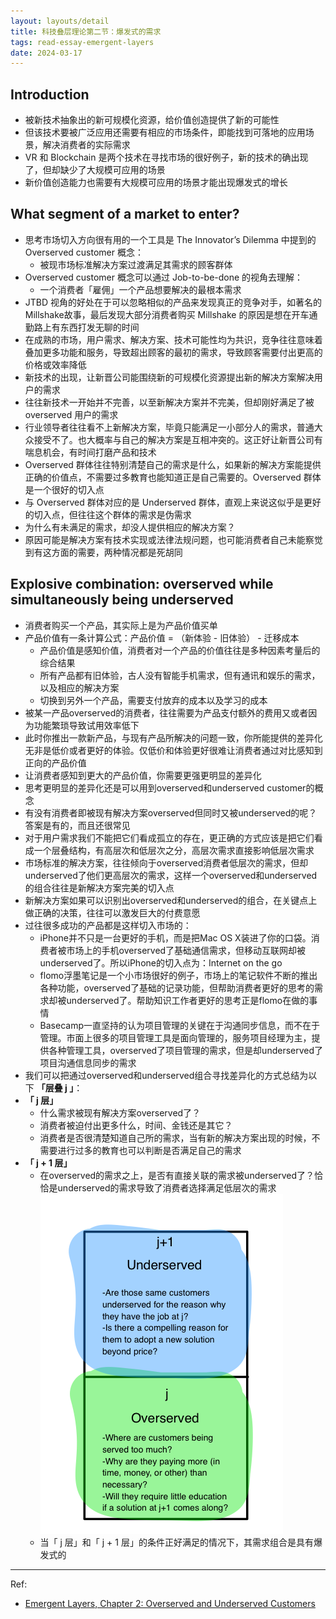 ```yaml
---
layout: layouts/detail
title: 科技叠层理论第二节：爆发式的需求
tags: read-essay-emergent-layers
date: 2024-03-17
---
```

## Introduction
* 被新技术抽象出的新可规模化资源，给价值创造提供了新的可能性
* 但该技术要被广泛应用还需要有相应的市场条件，即能找到可落地的应用场景，解决消费者的实际需求
* VR 和 Blockchain 是两个技术在寻找市场的很好例子，新的技术的确出现了，但却缺少了大规模可应用的场景
* 新价值创造能力也需要有大规模可应用的场景才能出现爆发式的增长

## What segment of a market to enter?
* 思考市场切入方向很有用的一个工具是 The Innovator’s Dilemma 中提到的 Overserved customer 概念：
    * 被现市场标准解决方案过渡满足其需求的顾客群体
* Overserved customer 概念可以通过 Job-to-be-done 的视角去理解：
    * 一个消费者「雇佣」一个产品想要解决的最根本需求
* JTBD 视角的好处在于可以忽略相似的产品来发现真正的竞争对手，如著名的Millshake故事，最后发现大部分消费者购买 Millshake 的原因是想在开车通勤路上有东西打发无聊的时间
* 在成熟的市场，用户需求、解决方案、技术可能性均为共识，竞争往往意味着叠加更多功能和服务，导致超出顾客的最初的需求，导致顾客需要付出更高的价格或效率降低
* 新技术的出现，让新晋公司能围绕新的可规模化资源提出新的解决方案解决用户的需求
* 往往新技术一开始并不完善，以至新解决方案并不完美，但却刚好满足了被 overserved 用户的需求
* 行业领导者往往看不上新解决方案，毕竟只能满足一小部分人的需求，普通大众接受不了。也大概率与自己的解决方案是互相冲突的。这正好让新晋公司有喘息机会，有时间打磨产品和技术
* Overserved 群体往往特别清楚自己的需求是什么，如果新的解决方案能提供正确的价值点，不需要过多教育也能知道正是自己需要的。Overserved 群体是一个很好的切入点
* 与 Overserved 群体对应的是 Underserved 群体，直观上来说这似乎是更好的切入点，但往往这个群体的需求是伪需求
* 为什么有未满足的需求，却没人提供相应的解决方案？
* 原因可能是解决方案有技术实现或法律法规问题，也可能消费者自己未能察觉到有这方面的需要，两种情况都是死胡同

## Explosive combination: overserved while simultaneously being underserved
* 消费者购买一个产品，其实际上是为产品价值买单
* 产品价值有一条计算公式：产品价值 = （新体验 - 旧体验） - 迁移成本
    * 产品价值是感知价值，消费者对一个产品的价值往往是多种因素考量后的综合结果
    * 所有产品都有旧体验，古人没有智能手机需求，但有通讯和娱乐的需求，以及相应的解决方案
    * 切换到另外一个产品，需要支付放弃的成本以及学习的成本
* 被某一产品overserved的消费者，往往需要为产品支付额外的费用又或者因为功能繁琐导致试用效率低下
* 此时你推出一款新产品，与现有产品所解决的问题一致，你所能提供的差异化无非是低价或者更好的体验。仅低价和体验更好很难让消费者通过对比感知到正向的产品价值
* 让消费者感知到更大的产品价值，你需要更强更明显的差异化
* 思考更明显的差异化还是可以用到overserved和underserved customer的概念
* 有没有消费者即被现有解决方案overserved但同时又被underserved的呢？答案是有的，而且还很常见
* 对于用户需求我们不能把它们看成孤立的存在，更正确的方式应该是把它们看成一个层叠结构，有高层次和低层次之分，高层次需求直接影响低层次需求
* 市场标准的解决方案，往往倾向于overserved消费者低层次的需求，但却underserved了他们更高层次的需求，这样一个overserved和underserved的组合往往是新解决方案完美的切入点
* 新解决方案如果可以识别出overserved和underserved的组合，在关键点上做正确的决策，往往可以激发巨大的付费意愿
* 过往很多成功的产品都是这样切入市场的：
    * iPhone并不只是一台更好的手机，而是把Mac OS X装进了你的口袋。消费者被市场上的手机overserved了基础通信需求，但移动互联网却被underserved了。所以iPhone的切入点为：Internet on the go
    * flomo浮墨笔记是一个小市场很好的例子，市场上的笔记软件不断的推出各种功能，overserved了基础的记录功能，但帮助消费者更好的思考的需求却被underserved了。帮助知识工作者更好的思考正是flomo在做的事情
    * Basecamp一直坚持的认为项目管理的关键在于沟通同步信息，而不在于管理。市面上很多的项目管理工具是面向管理的，服务项目经理为主，提供各种管理工具，overserved了项目管理的需求，但是却underserved了项目沟通信息同步的需求
* 我们可以把通过overserved和underserved组合寻找差异化的方式总结为以下 **「层叠 j 」**：
* **「 j 层」**
    * 什么需求被现有解决方案overserved了？
    * 消费者被迫付出更多什么，时间、金钱还是其它？
    * 消费者是否很清楚知道自己所的需求，当有新的解决方案出现的时候，不需要进行过多的教育也可以判断是否满足自己的需求
* **「 j + 1 层」**
    * 在overserved的需求之上，是否有直接关联的需求被underserved了？恰恰是underserved的需求导致了消费者选择满足低层次的需求
    ![Emergent layers column j](/static/img/emergent-layers-j-col.png)
    * 当「 j 层」和「 j + 1 层」的条件正好满足的情况下，其需求组合是具有爆发式的

---

Ref:
- <a href="https://medium.com/swlh/emergent-layers-chapter-2-overserved-and-underserved-customers-6d5ce546531d#.o0plkmo7z">Emergent Layers, Chapter 2: Overserved and Underserved Customers</a>